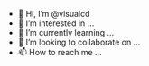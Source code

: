 - 👋 Hi, I’m @visualcd
- 👀 I’m interested in ...
- 🌱 I’m currently learning ...
- 💞️ I’m looking to collaborate on ...
- 📫 How to reach me ...

<!---
visualcd/visualcd is a ✨ special ✨ repository because its `README.md` (this file) appears on your GitHub profile.
You can click the Preview link to take a look at your changes.
--->
